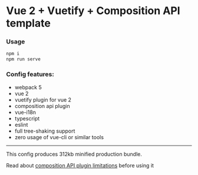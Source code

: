 # Vue 2 + Vuetify + Composition API template

### Usage
```bash
npm i
npm run serve
```

### Config features:
- webpack 5
- vue 2
- vuetify plugin for vue 2
- composition api plugin
- vue-i18n
- typescript
- eslint
- full tree-shaking support
- zero usage of vue-cli or similar tools

---

This config produces 312kb minified production bundle.

Read about [composition API plugin limitations](https://github.com/vuejs/composition-api#limitations) before using it
